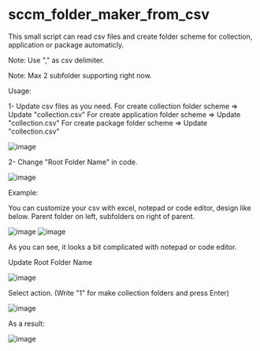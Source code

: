 # sccm_folder_maker_from_csv

This small script can read csv files and create folder scheme for collection, application or package automaticly.

Note: Use "," as csv delimiter.

Note: Max 2 subfolder supporting right now.

Usage: 

1- Update csv files as you need.
        For create collection folder scheme => Update "collection.csv"
        For create application folder scheme => Update "collection.csv"
        For create package folder scheme => Update "collection.csv"
        
![image](https://user-images.githubusercontent.com/67184421/186006706-3eff7ef9-57df-4c19-b6dc-823ff995f77d.png)


2- Change "Root Folder Name" in code.
    
![image](https://user-images.githubusercontent.com/67184421/186016619-39dc4606-4879-48a1-9e54-379fba677da5.png)

        
Example: 

  You can customize your csv with excel, notepad or code editor, design like below. Parent folder on left, subfolders on right of parent.
  
![image](https://user-images.githubusercontent.com/67184421/186007887-70ddd299-1483-468b-b53d-f73507eb7d32.png)
![image](https://user-images.githubusercontent.com/67184421/186012556-f7a63809-56bd-4bcf-b004-019462ba8971.png)

  As you can see, it looks a bit complicated with notepad or code editor.
  
  Update Root Folder Name
  
![image](https://user-images.githubusercontent.com/67184421/186008590-cc76197c-ed2d-4417-913f-1d862f98868f.png)

  Select action. (Write "1" for make collection folders and press Enter)
  
![image](https://user-images.githubusercontent.com/67184421/186009284-35f6f4fb-f0f6-403e-aefc-46eb093bca15.png)
  
  As a result:
  
![image](https://user-images.githubusercontent.com/67184421/186015419-20f765d5-fa91-47df-95a0-e318f3c300d3.png)


